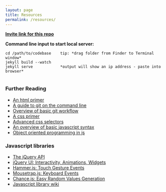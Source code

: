 ```yaml
---
layout: page
title: Resources
permalink: /resources/
---
```


**<a href="https://github.com/bennington-college/bennington-college.github.io/invitations">Invite link for this repo</a>**

**Command line input to start local server:**

```
cd /path/to/codebase    tip: *drag folder from Finder to Terminal window*
jekyll build --watch
jekyll serve            *output will show an ip address - paste into browser*
	
```


### Further Reading
- [An html primer](http://htmldog.com/guides/html/beginner)  
- [A guide to git on the command line](https://rogerdudler.github.io/git-guide/)  
- [Overview of basic git workflow](http://scottchacon.com/2011/08/31/github-flow.html)  
- [A css primer](http://www.cssbasics.com/)  
- [Advanced css selectors](http://www.w3schools.com/cssref/trysel.asp)
- [An overview of basic javascript syntax](https://gitbookio.gitbooks.io/javascript/content/)
- [Object oriented programming in js](https://developer.mozilla.org/en-US/docs/Web/JavaScript/Introduction_to_Object-Oriented_JavaScript)
  
### Javascript libraries
- [The jQuery API](https://api.jquery.com/)
- [jQuery UI: Interactivity, Animations, Widgets](http://jqueryui.com/)
- [Hammer.js: Touch Gesture Events](https://hammerjs.github.io/)
- [Mousetrap.js: Keyboard Events](https://craig.is/killing/mice)
- [Chance.js: Easy Random Values Generation](http://chancejs.com/)
- [Javascript library wiki](https://github.com/bebraw/jswiki/wiki)  
